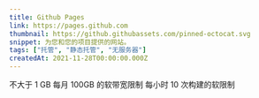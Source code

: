 ```yaml
---
title: Github Pages
link: https://pages.github.com
thumbnail: https://github.githubassets.com/pinned-octocat.svg
snippet: 为您和您的项目提供的网站。
tags: ["托管", "静态托管", "无服务器"]
createdAt: 2021-11-28T00:00:00.000Z
---
```

不大于 1 GB
每月 100GB 的软带宽限制
每小时 10 次构建的软限制